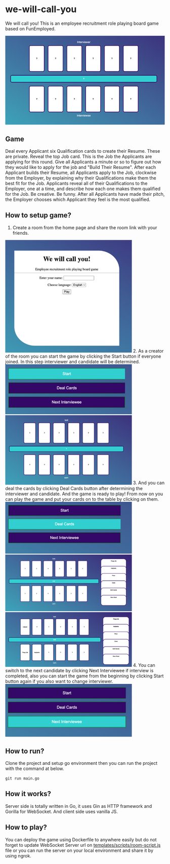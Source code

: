# we-will-call-you
We will call you! This is an employee recruitment role playing board game based on FunEmployed.

![img_1.png](example_images/img_1.png)

## Game
Deal every Applicant six Qualification cards to create their Resume.
These are private. Reveal the top Job card.
This is the Job the Applicants are applying for this round.
Give all Applicants a minute or so to figure out how they would like to apply for the job and "Build Their Resume".
After each Applicant builds their Resume, all Applicants apply to the Job, clockwise from the Employer, by explaining why their Qualifications make them the best fit for the Job.
Applicants reveal all of their Qualifications to the Employer, one at a time, and describe how each one makes them qualified for the Job. Be creative. Be funny.
After all Applicants have made their pitch, the Employer chooses which Applicant they feel is the most qualified.

## How to setup game?
1. Create a room from the home page and share the room link with your friends.
<img src="./example_images/img.png" alt="img" width="400"/>
2. As a creator of the room you can start the game by clicking the Start button if everyone joined. In this step interviewer and candidate will be determined.
<img src="./example_images/img_2.png" alt="img2" width="400"/>
<img src="./example_images/img_3.png" alt="img3" width="400"/>
3. And you can deal the cards by clicking Deal Cards button after determining the interviewer and candidate. And the game is ready to play! From now on you can play the game and put your cards on to the table by clicking on them.
<img src="./example_images/img_4.png" alt="img4" width="400"/>
<img src="./example_images/img_5.png" alt="img5" width="400"/>
<img src="./example_images/img_6.png" alt="img6" width="400"/>
4. You can switch to the next candidate by clicking Next Interviewee if interview is completed, also you can start the game from the beginning by clicking Start button again if you also want to change interviewer.
<img src="example_images/img_7.png" alt="img7" width="400"/>

## How to run?
Clone the project and setup go environment then you can run the project with the command at below.
```
git run main.go
```

## How it works?
Server side is totally written in Go, it uses Gin as HTTP framework and Gorilla for WebSocket.
And client side uses vanilla JS.

## How to play?
You can deploy the game using Dockerfile to anywhere easily but do not forget to update WebSocket Server url on [templates/scripts/room-script.js](./templates/scripts/room-script.js) file or you can run the server on your local environment and share it by using ngrok.